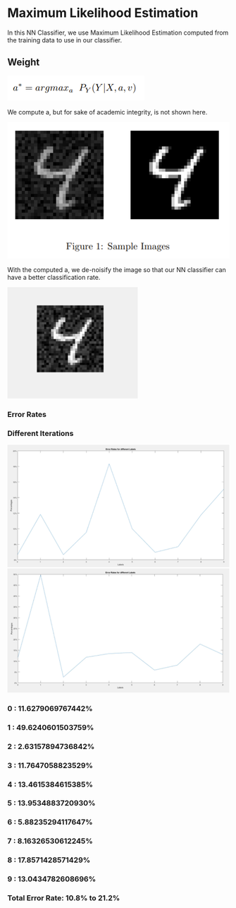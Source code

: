 # Maximum Likelihood Estimation
In this NN Classifier, we use Maximum Likelihood Estimation computed from the training data to use in our classifier.

## Weight
![Parameter](./imgs/a_equation.png)

We compute a, but for sake of academic integrity, is not shown here.

![Sample Mean](./imgs/sample.png)

With the computed a, we de-noisify the image so that our NN classifier can have a better classification rate.

![Mean](./imgs/achieved_img.png)

###  Error Rates
### Different Iterations
![Error Graph 1](./imgs/error_1.png)
![Error Graph 2](./imgs/error_2.png)
### 0 : 11.6279069767442%
### 1 : 49.6240601503759%
### 2 : 2.63157894736842%
### 3 : 11.7647058823529%
### 4 : 13.4615384615385%
### 5 : 13.9534883720930%
### 6 : 5.88235294117647%
### 7 : 8.16326530612245%
### 8 : 17.8571428571429%
### 9 : 13.0434782608696%
### Total Error Rate: 10.8% to 21.2%
